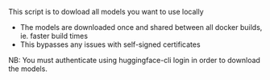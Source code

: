 This script is to dowload all models you want to use locally
- The models are downloaded once and shared between all docker builds, ie. faster build times
- This bypasses any issues with self-signed certificates

NB: You must authenticate using huggingface-cli login in order to download the models.